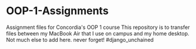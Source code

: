 # OOP-1-Assignments
Assignment files for Concordia's OOP 1 course
This repository is to transfer files between my MacBook Air that I use on campus and my home desktop.
Not much else to add here.
never forget! #django_unchained
